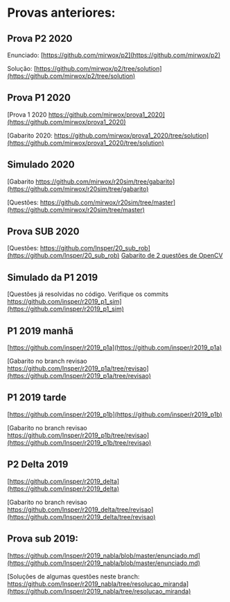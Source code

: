 

# Provas anteriores:


## Prova P2 2020 


Enunciado: [https://github.com/mirwox/p2](https://github.com/mirwox/p2)

Solução: 
[https://github.com/mirwox/p2/tree/solution](https://github.com/mirwox/p2/tree/solution)




## Prova P1 2020

[Prova 1 2020  https://github.com/mirwox/prova1_2020](https://github.com/mirwox/prova1_2020)

[Gabarito 2020: https://github.com/mirwox/prova1_2020/tree/solution](https://github.com/mirwox/prova1_2020/tree/solution)


## Simulado 2020

[Gabarito https://github.com/mirwox/r20sim/tree/gabarito](https://github.com/mirwox/r20sim/tree/gabarito)

[Questões: https://github.com/mirwox/r20sim/tree/master](https://github.com/mirwox/r20sim/tree/master)

## Prova SUB 2020

[Questões: https://github.com/Insper/20_sub_rob](https://github.com/Insper/20_sub_rob)
[Gabarito de 2 questões de OpenCV](https://github.com/Insper/20_sub_rob/blob/gabarito/)


## Simulado da P1 2019

[Questões já resolvidas no código. Verifique os commits https://github.com/insper/r2019_p1_sim](https://github.com/insper/r2019_p1_sim)


## P1 2019 manhã

[https://github.com/insper/r2019_p1a](https://github.com/insper/r2019_p1a)

[Gabarito no branch revisao https://github.com/Insper/r2019_p1a/tree/revisao](https://github.com/Insper/r2019_p1a/tree/revisao)



## P1 2019 tarde

[https://github.com/insper/r2019_p1b](https://github.com/insper/r2019_p1b)

[Gabarito no branch revisao https://github.com/Insper/r2019_p1b/tree/revisao](https://github.com/Insper/r2019_p1b/tree/revisao)



## P2 Delta 2019

[https://github.com/insper/r2019_delta](https://github.com/insper/r2019_delta)

[Gabarito no branch revisao
https://github.com/Insper/r2019_delta/tree/revisao](https://github.com/Insper/r2019_delta/tree/revisao)


## Prova sub 2019:

[https://github.com/Insper/r2019_nabla/blob/master/enunciado.md](https://github.com/Insper/r2019_nabla/blob/master/enunciado.md)


[Soluções de algumas questões neste branch: https://github.com/Insper/r2019_nabla/tree/resolucao_miranda](https://github.com/Insper/r2019_nabla/tree/resolucao_miranda)








